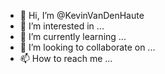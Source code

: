 - 👋 Hi, I’m @KevinVanDenHaute
- 👀 I’m interested in ...
- 🌱 I’m currently learning ...
- 💞️ I’m looking to collaborate on ...
- 📫 How to reach me ...

<!---
KevinVanDenHaute/KevinVanDenHaute is a ✨ special ✨ repository because its `README.md` (this file) appears on your GitHub profile.
You can click the Preview link to take a look at your changes.
--->
